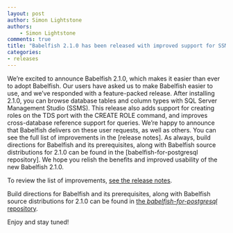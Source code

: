 ```yaml
---
layout: post
author: Simon Lightstone
authors: 
    - Simon Lightstone
comments: true
title: "Babelfish 2.1.0 has been released with improved support for SSMS, CREATE ROLE support and more"
categories:
- releases
---
```


We’re excited to announce Babelfish 2.1.0, which makes it easier than ever to adopt Babelfish.  Our users have asked us to make Babelfish easier to use, and we’ve responded with a feature-packed release.  After installing 2.1.0, you can browse database tables and column types with SQL Server Management Studio (SSMS).  This release also adds support for creating roles on the TDS port with the CREATE ROLE command, and improves cross-database reference support for queries.
We’re happy to announce that Babelfish delivers on these user requests, as well as others. You can see the full list of improvements in the [release notes].  As always, build directions for Babelfish and its prerequisites, along with Babelfish source distributions for 2.1.0 can be found in the [babelfish-for-postgresql repository].
We hope you relish the benefits and improved usability of the new Babelfish 2.1.0.

To review the list of improvements, [see the release notes](https://babelfishpg.org/docs/versions/babelfish-1-2-0.html).

Build directions for Babelfish and its prerequisites, along with Babelfish source distributions for 2.1.0 can be found in [the *babelfish-for-postgresql* repository](https://github.com/babelfish-for-postgresql/babelfish-for-postgresql/releases/tag/BABEL_2_1_0__PG_14_3). 

Enjoy and stay tuned!
